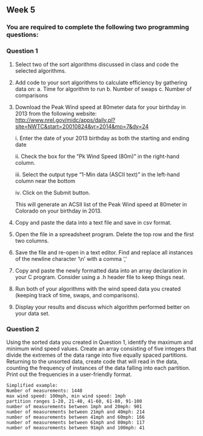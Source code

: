 ## Week 5

### You are required to complete the following two programming questions:
### Question 1
1. Select two of the sort algorithms discussed in class and code the selected algorithms.
2. Add code to your sort algorithms to calculate efficiency by gathering data on:
       a. Time for algorithm to run
       b. Number of swaps
       c. Number of comparisons
3. Download the Peak Wind speed at 80meter data for your birthday in 2013 from the following website: http://www.nrel.gov/midc/apps/daily.pl?site=NWTC&start=20010824&yr=2014&mo=7&dy=24
      
      i.   Enter the date of your 2013 birthday as both the starting and ending date
      
      ii.  Check the box for the “Pk Wind Speed (80m)” in the right-hand column.
      
      iii. Select the output type “1-Min data (ASCII text)” in the left-hand column near the bottom
      
      iv.  Click on the Submit button.
     
     This will generate an ACSII list of the Peak Wind speed at 80meter in Colorado on your birthday in 2013.
     
4. Copy and paste the data into a text file and save in csv format.
5. Open the file in a spreadsheet program. Delete the top row and the first two columns.
6. Save the file and re-open in a text editor. Find and replace all instances of the newline character ‘\n’ with a comma ‘,’
7. Copy and paste the newly formatted data into an array declaration in your C program. Consider using a .h header file to keep things neat.
8. Run both of your algorithms with the wind speed data you created (keeping track of time, swaps, and comparisons).
9. Display your results and discuss which algorithm performed better on your data set.


### Question 2
Using the sorted data you created in Question 1, identify the maximum and minimum wind speed values. Create an array consisting of five integers that divide the extremes of the data range into five equally spaced partitions.  Returning to the unsorted data, create code that will read in the data, counting the frequency of instances of the data falling into each partition. Print out the frequencies in a user-friendly format.
    
    Simplified example:
    Number of measurements: 1440
    max wind speed: 100mph, min wind speed: 1mph
    partition ranges 1-20, 21-40, 41-60, 61-80, 91-100
    number of measurements between 1mph and 20mph: 901
    number of measurements between 21mph and 40mph: 214
    number of measurements between 41mph and 60mph: 166
    number of measurements between 61mph and 80mph: 117
    number of measurements between 91mph and 100mph: 41
